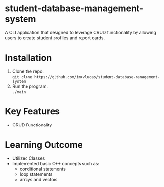 # student-database-management-system
A CLI application that designed to leverage CRUD functionality by allowing users to create student profiles and report cards.

# Installation
1. Clone the repo. <br>
  ```git clone https://github.com/imcvlucas/student-database-management-system```
2. Run the program. <br>
  ```./main```

# Key Features
- CRUD Functionality

# Learning Outcome
- Utilized Classes
- Implemented basic C++ concepts such as:
  - conditional statements
  - loop statements
  - arrays and vectors
